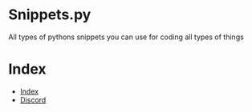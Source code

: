 # Snippets.py
All types of pythons snippets you can use for coding all types of things

# Index
<ul>
  <li><a href=#>Index</a></li>
  <li><a href="https://github.com/TuinboonDev/Snippets.py/tree/main/discord#">Discord</a></li>
</ul>
